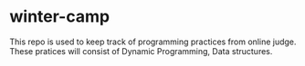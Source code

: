 # winter-camp
This repo is used to keep track of programming practices from online judge. 
These pratices will consist of Dynamic Programming, Data structures. 
